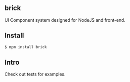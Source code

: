 ## brick

UI Component system designed for NodeJS and front-end.

## Install

```bash
$ npm install brick
```

## Intro

Check out tests for examples.
